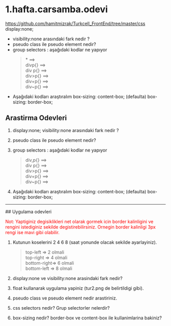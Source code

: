 # 1.hafta.carsamba.odevi
https://github.com/hamitmizrak/Turkcell_FrontEnd/tree/master/css display:none; 
- visibility:none arasındaki fark nedir ?   
- pseudo class ile pseudo element nedir?  
- group selectors : aşağıdaki kodlar ne yapıyor 
    >\*  ==><br>
    >divp{}     ==><br> 
    >div p{}     ==><br>
    >div>p{} ==><br>
    >div+p{} ==><br> 
    >div~p{} ==>  
- Aşağıdaki kodları araştıralım 
box-sizing: content-box; (defaulta) 
box-sizing: border-box; 

## Arastirma Odevleri
1. display:none;
    visibility:none arasındaki fark nedir ?

2. pseudo class ile pseudo element nedir?

3. group selectors : aşağıdaki kodlar ne yapıyor
  
  
    > div,p{} ==> <br>
    > div p{} ==> <br>
    > div>p{} ==> <br>
    > div+p{} ==> <br>
    > div~p{} ==> 

4. Aşağıdaki kodları araştıralım
    box-sizing: content-box; (defaulta)
    box-sizing: border-box;

<hr>
## Uygulama odevleri

<p style="color:red"> 
 Not: Yaptiginiz degisiklikleri net olarak gormek icin border kalinligini ve rengini istediginiz sekilde degistirebilirsiniz. Ornegin border kalinligi 3px rengi ise mavi gibi olabilir. </p>

1. Kutunun koselerini 2 4 6 8 (saat yonunde olacak sekilde ayarlayiniz).

    >top-left    => 2 olmali <br>
    >top-right   => 4 olmali <br>
    >bottom-right=> 6 olmali <br>
    >bottom-left => 8 olmali 

2. display:none ve visibility:none arasindaki fark nedir?
3. float kullanarak uygulama yapiniz (tur2.png de belirtildigi gibi).
3. pseudo class ve pseudo element nedir arastiriniz. 
4. css selectors nedir? Grup selectorler nelerdir? 
5. box-sizing nedir? border-box ve content-box ile kullanimlarina bakiniz?
